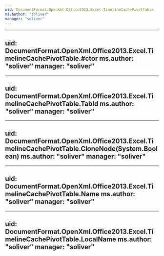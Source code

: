 ```yaml
---
uid: DocumentFormat.OpenXml.Office2013.Excel.TimelineCachePivotTable
ms.author: "soliver"
manager: "soliver"
---
```


---
uid: DocumentFormat.OpenXml.Office2013.Excel.TimelineCachePivotTable.#ctor
ms.author: "soliver"
manager: "soliver"
---

---
uid: DocumentFormat.OpenXml.Office2013.Excel.TimelineCachePivotTable.TabId
ms.author: "soliver"
manager: "soliver"
---

---
uid: DocumentFormat.OpenXml.Office2013.Excel.TimelineCachePivotTable.CloneNode(System.Boolean)
ms.author: "soliver"
manager: "soliver"
---

---
uid: DocumentFormat.OpenXml.Office2013.Excel.TimelineCachePivotTable.Name
ms.author: "soliver"
manager: "soliver"
---

---
uid: DocumentFormat.OpenXml.Office2013.Excel.TimelineCachePivotTable.LocalName
ms.author: "soliver"
manager: "soliver"
---

